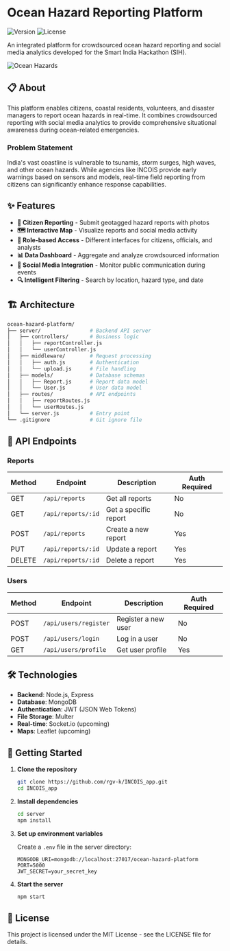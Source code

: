 # Ocean Hazard Reporting Platform

![Version](https://img.shields.io/badge/version-1.0.0-blue)
![License](https://img.shields.io/badge/license-MIT-green)

An integrated platform for crowdsourced ocean hazard reporting and social media analytics developed for the Smart India Hackathon (SIH).

![Ocean Hazards](https://img.freepik.com/free-vector/global-warming-concept-illustration_114360-8950.jpg)

## 📋 About

This platform enables citizens, coastal residents, volunteers, and disaster managers to report ocean hazards in real-time. It combines crowdsourced reporting with social media analytics to provide comprehensive situational awareness during ocean-related emergencies.

### Problem Statement

India's vast coastline is vulnerable to tsunamis, storm surges, high waves, and other ocean hazards. While agencies like INCOIS provide early warnings based on sensors and models, real-time field reporting from citizens can significantly enhance response capabilities.

## ✨ Features

- **📱 Citizen Reporting** - Submit geotagged hazard reports with photos
- **🗺️ Interactive Map** - Visualize reports and social media activity
- **🔐 Role-based Access** - Different interfaces for citizens, officials, and analysts
- **📊 Data Dashboard** - Aggregate and analyze crowdsourced information
- **📲 Social Media Integration** - Monitor public communication during events
- **🔍 Intelligent Filtering** - Search by location, hazard type, and date

## 🏗️ Architecture

```bash
ocean-hazard-platform/
├── server/                # Backend API server
│   ├── controllers/       # Business logic
│   │   ├── reportController.js
│   │   └── userController.js
│   ├── middleware/        # Request processing
│   │   ├── auth.js        # Authentication
│   │   └── upload.js      # File handling
│   ├── models/            # Database schemas
│   │   ├── Report.js      # Report data model
│   │   └── User.js        # User data model
│   ├── routes/            # API endpoints
│   │   ├── reportRoutes.js
│   │   └── userRoutes.js
│   └── server.js          # Entry point
└── .gitignore             # Git ignore file
```

## 🔌 API Endpoints

### Reports

| Method | Endpoint           | Description           | Auth Required |
|--------|--------------------|-----------------------|--------------|
| GET    | `/api/reports`     | Get all reports       | No           |
| GET    | `/api/reports/:id` | Get a specific report | No           |
| POST   | `/api/reports`     | Create a new report   | Yes          |
| PUT    | `/api/reports/:id` | Update a report       | Yes          |
| DELETE | `/api/reports/:id` | Delete a report       | Yes          |

### Users

| Method | Endpoint              | Description          | Auth Required |
|--------|----------------------|----------------------|--------------|
| POST   | `/api/users/register` | Register a new user  | No           |
| POST   | `/api/users/login`    | Log in a user        | No           |
| GET    | `/api/users/profile`  | Get user profile     | Yes          |

## 🛠️ Technologies

- **Backend**: Node.js, Express
- **Database**: MongoDB
- **Authentication**: JWT (JSON Web Tokens)
- **File Storage**: Multer
- **Real-time**: Socket.io (upcoming)
- **Maps**: Leaflet (upcoming)

## 🚀 Getting Started

1. **Clone the repository**

   ```bash
   git clone https://github.com/rgv-k/INCOIS_app.git
   cd INCOIS_app
   ```

2. **Install dependencies**

   ```bash
   cd server
   npm install
   ```

3. **Set up environment variables**
   
   Create a `.env` file in the server directory:

   ```env
   MONGODB_URI=mongodb://localhost:27017/ocean-hazard-platform
   PORT=5000
   JWT_SECRET=your_secret_key
   ```

4. **Start the server**

   ```bash
   npm start
   ```

## 📄 License

This project is licensed under the MIT License - see the LICENSE file for details.